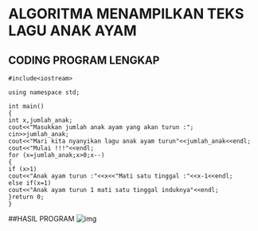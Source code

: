 # ALGORITMA MENAMPILKAN TEKS LAGU ANAK AYAM


## CODING PROGRAM LENGKAP


    #include<iostream>

    using namespace std;

    int main()
    {
    int x,jumlah_anak;
    cout<<"Masukkan jumlah anak ayam yang akan turun :";
    cin>>jumlah_anak;
    cout<<"Mari kita nyanyikan lagu anak ayam turun"<<jumlah_anak<<endl;
    cout<<"Mulai !!!"<<endl;
    for (x=jumlah_anak;x>0;x--)
    {
    if (x>1)
    cout<<"Anak ayam turun :"<<x<<"Mati satu tinggal :"<<x-1<<endl;
    else if(x=1)
    cout<<"Anak ayam turun 1 mati satu tinggal induknya"<<endl;
    }return 0;
    }


##HASIL PROGRAM
![img](https://github.com/dindapuspitadewi/ALGORITMAMENAMPILKANTEKSLAGUANAKAYAM/blob/master/algoritma%20anak%20ayam.png?raw=true)
